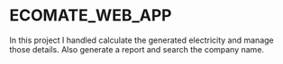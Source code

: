 # ECOMATE_WEB_APP
In this project I handled calculate the generated electricity and manage those details. Also generate a report and search the company name.
